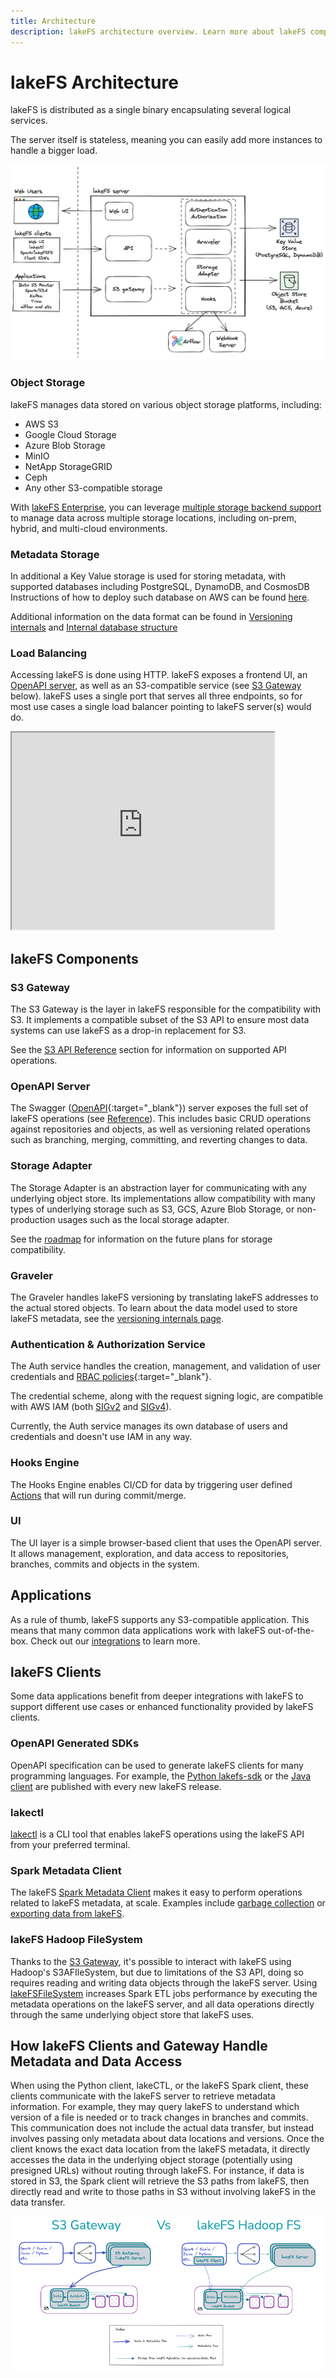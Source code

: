```yaml
---
title: Architecture
description: lakeFS architecture overview. Learn more about lakeFS components, including its S3 API gateway.
---
```

# lakeFS Architecture

lakeFS is distributed as a single binary encapsulating several logical services.

The server itself is stateless, meaning you can easily add more instances to handle a bigger load.

![Architecture](../assets/img/architecture.png)

### Object Storage

lakeFS manages data stored on various object storage platforms, including:

- AWS S3
- Google Cloud Storage
- Azure Blob Storage
- MinIO
- NetApp StorageGRID
- Ceph
- Any other S3-compatible storage

With [lakeFS Enterprise](../enterprise/index.md), you can leverage [multiple storage backend support](../howto/multiple-storage-backends.md)
to manage data across multiple storage locations, including on-prem, hybrid, and multi-cloud environments.

### Metadata Storage

In additional a Key Value storage is used for storing metadata, with supported databases including PostgreSQL, DynamoDB, and CosmosDB Instructions of how to deploy such database on AWS can be found [here][dynamodb-permissions].

Additional information on the data format can be found in [Versioning internals](./how/versioning-internals.md) and [Internal database structure](./how/kv.md)

### Load Balancing

Accessing lakeFS is done using HTTP.
lakeFS exposes a frontend UI, an [OpenAPI server](#openapi-server), as well as an S3-compatible service (see [S3 Gateway](#s3-gateway) below).
lakeFS uses a single port that serves all three endpoints, so for most use cases a single load balancer pointing
to lakeFS server(s) would do.

<iframe width="420" height="315" src="https://www.youtube.com/embed/1vNQXFceFx4"></iframe>

## lakeFS Components

### S3 Gateway

The S3 Gateway is the layer in lakeFS responsible for the compatibility with S3. It implements a compatible subset of the S3 API to ensure most data systems can use lakeFS as a drop-in replacement for S3.

See the [S3 API Reference](../reference/s3.md) section for information on supported API operations.

### OpenAPI Server

The Swagger ([OpenAPI](https://swagger.io/docs/specification/basic-structure/){:target="_blank"}) server exposes the full set of lakeFS operations (see [Reference](../reference/api.md)). This includes basic CRUD operations against repositories and objects, as well as versioning related operations such as branching, merging, committing, and reverting changes to data.

### Storage Adapter

The Storage Adapter is an abstraction layer for communicating with any underlying object store.
Its implementations allow compatibility with many types of underlying storage such as S3, GCS, Azure Blob Storage, or non-production usages such as the local storage adapter.

See the [roadmap][roadmap] for information on the future plans for storage compatibility.

### Graveler

The Graveler handles lakeFS versioning by translating lakeFS addresses to the actual stored objects.
To learn about the data model used to store lakeFS metadata, see the [versioning internals page](how/versioning-internals.md).

### Authentication & Authorization Service

The Auth service handles the creation, management, and validation of user credentials and [RBAC policies](https://en.wikipedia.org/wiki/Role-based_access_control){:target="_blank"}.

The credential scheme, along with the request signing logic, are compatible with AWS IAM (both [SIGv2](https://docs.aws.amazon.com/general/latest/gr/signature-version-2.html) and [SIGv4](https://docs.aws.amazon.com/general/latest/gr/signature-version-4.html)).

Currently, the Auth service manages its own database of users and credentials and doesn't use IAM in any way.

### Hooks Engine

The Hooks Engine enables CI/CD for data by triggering user defined [Actions][data-quality-gates] that will run during commit/merge.

### UI

The UI layer is a simple browser-based client that uses the OpenAPI server. It allows management, exploration, and data access to repositories, branches, commits and objects in the system.

## Applications

As a rule of thumb, lakeFS supports any S3-compatible application. This means that many common data applications work with lakeFS out-of-the-box.
Check out our [integrations](../integrations/index.md) to learn more.

## lakeFS Clients

Some data applications benefit from deeper integrations with lakeFS to support different use cases or enhanced functionality provided by lakeFS clients.

### OpenAPI Generated SDKs

OpenAPI specification can be used to generate lakeFS clients for many programming languages.
For example, the [Python lakefs-sdk](https://pypi.org/project/lakefs-sdk/) or the [Java client](https://central.sonatype.com/artifact/io.lakefs/api-client) are published with every new lakeFS release.

### lakectl

[lakectl](../reference/cli.md) is a CLI tool that enables lakeFS operations using the lakeFS API from your preferred terminal.

### Spark Metadata Client

The lakeFS [Spark Metadata Client](../reference/spark-client.md) makes it easy to perform
operations related to lakeFS metadata, at scale. Examples include [garbage collection](../howto/garbage-collection/gc.md) or [exporting data from lakeFS](../howto/export.md).

### lakeFS Hadoop FileSystem

Thanks to the [S3 Gateway](#s3-gateway), it's possible to interact with lakeFS using Hadoop's S3AFIleSystem,
but due to limitations of the S3 API, doing so requires reading and writing data objects through the lakeFS server.
Using [lakeFSFileSystem][hadoopfs] increases Spark ETL jobs performance by executing the metadata operations on the lakeFS server,
and all data operations directly through the same underlying object store that lakeFS uses.

## How lakeFS Clients and Gateway Handle Metadata and Data Access

When using the Python client, lakeCTL, or the lakeFS Spark client, these clients communicate with the lakeFS server to retrieve metadata information. For example, they may query lakeFS to understand which version of a file is needed or to track changes in branches and commits. This communication does not include the actual data transfer, but instead involves passing only metadata about data locations and versions.
Once the client knows the exact data location from the lakeFS metadata, it directly accesses the data in the underlying object storage (potentially using presigned URLs) without routing through lakeFS. For instance, if data is stored in S3, the Spark client will retrieve the S3 paths from lakeFS, then directly read and write to those paths in S3 without involving lakeFS in the data transfer.

<img src="../assets/img/s3gatewayvsclientdataflow.png" alt="lakeFS Clients vs Gateway Data Flow" width="500px"/>

[data-quality-gates]:  use_cases/cicd_for_data.md#using-hooks-as-data-quality-gates
[dynamodb-permissions]:  ../howto/deploy/aws.md#grant-dynamodb-permissions-to-lakefs
[roadmap]:  ../project/index.md#roadmap
[hadoopfs]:  ../integrations/spark.md#lakefs-hadoop-filesystem
